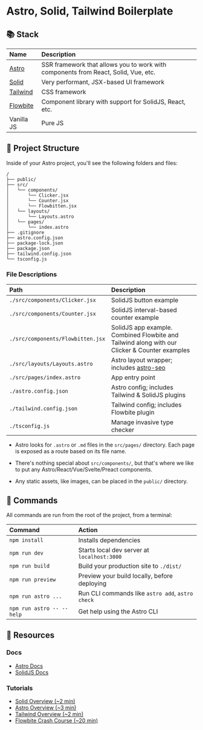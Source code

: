 # Astro, Solid, Tailwind Boilerplate

## 📚 Stack

| Name | Description | 
|:-----|:------------|
| [Astro](https://astro.build/) | SSR framework that allows you to work with components from React, Solid, Vue, etc. | 
| [Solid](https://www.solidjs.com/) | Very performant, JSX-based UI framework |
| [Tailwind](https://tailwindui.com/) | CSS framework |
| [Flowbite](https://flowbite.com/) | Component library with support for SolidJS, React, etc. | 
| Vanilla JS | Pure JS |

## 🚀 Project Structure

Inside of your Astro project, you'll see the following folders and files:

```
/
├── public/
├── src/
│   └── components/
│       └── Clicker.jsx
│       └── Counter.jsx
│       └── Flowbitten.jsx
│   └── layouts/
│       └── Layouts.astro 
│   └── pages/
│       └── index.astro
├── .gitignore
├── astro.config.json
├── package-lock.json
├── package.json
├── tailwind.config.json
└── tsconfig.js
```

### File Descriptions


| Path | Description | 
|:-----|:------------|
| `./src/components/Clicker.jsx` | SolidJS button example | 
| `./src/components/Counter.jsx` | SolidJS interval-based counter example | 
| `./src/components/Flowbitten.jsx` | SolidJS app example. Combined Flowbite and Tailwind along with our Clicker & Counter examples | 
| `./src/layouts/Layouts.astro` | Astro layout wrapper; includes [astro-seo](https://github.com/jonasmerlin/astro-seo) | 
| `./src/pages/index.astro` | App entry point | 
| `./astro.config.json` | Astro config; includes Tailwind & SolidJS plugins | 
| `./tailwind.config.json` | Tailwind config; includes Flowbite plugin | 
| `./tsconfig.js` | Manage invasive type checker | 


- Astro looks for `.astro` or `.md` files in the `src/pages/` directory. Each page is exposed as a route based on its file name.

- There's nothing special about `src/components/`, but that's where we like to put any Astro/React/Vue/Svelte/Preact components.

- Any static assets, like images, can be placed in the `public/` directory.


## 🧞 Commands

All commands are run from the root of the project, from a terminal:

| Command                   | Action                                           |
| :------------------------ | :----------------------------------------------- |
| `npm install`             | Installs dependencies                            |
| `npm run dev`             | Starts local dev server at `localhost:3000`      |
| `npm run build`           | Build your production site to `./dist/`          |
| `npm run preview`         | Preview your build locally, before deploying     |
| `npm run astro ...`       | Run CLI commands like `astro add`, `astro check` |
| `npm run astro -- --help` | Get help using the Astro CLI                     |

## 👀 Resources

### Docs
- [Astro Docs](https://docs.astro.build)
- [SolidJS Docs](https://www.solidjs.com/docs/latest)

### Tutorials
- [Solid Overview (~2 min)](https://www.youtube.com/watch?v=hw3Bx5vxKl0)
- [Astro Overview (~3 min)](https://www.youtube.com/watch?v=gxBkghlglTg)
- [Tailwind Overview (~2 min)](https://www.youtube.com/watch?v=mr15Xzb1Ook)
- [Flowbite Crash Course (~20 min)](https://youtu.be/KaLxCiilHns?t=616)
